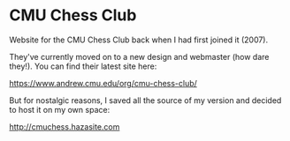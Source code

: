 CMU Chess Club
==============

Website for the CMU Chess Club back when I had first joined it (2007).

They've currently moved on to a new design and webmaster (how dare they!).  You can find their latest site here:

https://www.andrew.cmu.edu/org/cmu-chess-club/

But for nostalgic reasons, I saved all the source of my version and decided to host it on my own space:

http://cmuchess.hazasite.com
